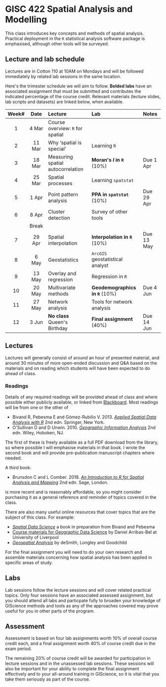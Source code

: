# GISC 422 Spatial Analysis and Modelling
This class introduces key concepts and methods of spatial analysis. Practical deployment in the `R` statistical analysis software package is emphasised, although other tools will be surveyed.

## Lecture and lab schedule
Lectures are in Cotton 110 at 10AM on Mondays and will be followed immediately by related lab sessions in the same location.

Here's the trimester schedule we will aim to follow. **Bolded labs** have an associated assignment that must be submitted and contributes the indicated percentage of the course credit.  Relevant materials (lecture slides, lab scripts and datasets) are linked below, when available.

Week# | Date | Lecture | Lab | Notes
 :-: | :-: | :-- | :-- | :--
 1 | 4 Mar | Course overview: `R` for spatial | &nbsp; | 
2 | 11 Mar | Why &lsquo;spatial is special&rsquo; | Learning `R` | 
3 | 18 Mar | Measuring spatial autocorrelation | **Moran's *I* in `R`** (10%) | Due 1 Apr
4 | 25 Mar | Spatial processes | Learning `spatstat` | 
5 | 1 Apr | Point pattern analysis | **PPA in `spatstat`** (10%) | Due 29 Apr
6 | 8 Apr | Cluster detection | Survey of other tools | 
&nbsp; | Break | &nbsp; | &nbsp; | &nbsp;
7 | 29 Apr | Spatial interpolation | **Interpolation in `R`** (10%) | Due 13 May
8 | 6 May | Geostatistics | `ArcGIS` geostatistical analyst | 
9 | 13 May | Overlay and regression | Regression in `R` | 
10 | 20 May | Multivariate methods | **Geodemographics in `R`** (10%) | Due 4 Jun 
11 | 27 May | Network analysis | Tools for network analysis | 
12 | 3 Jun | **No class** Queen's Birthday | **Final assignment** (40%) | Due 14 Jun

## Lectures
Lectures will generally consist of around an hour of presented material, and around 30 minutes of more open-ended discussion and Q&A based on the materials and on reading which students will have been expected to do ahead of class.

### Readings
Details of any required readings will be provided ahead of class and where possible either publicly available, or linked from [Blackboard](https://blackboard.vuw.ac.nz/). Most readings will be from one or the other of

+ Bivand R, Pebesma E and Gómez-Rubilio V. 2013. [*Applied Spatial Data Analysis with R*](https://link-springer-com.helicon.vuw.ac.nz/book/10.1007%2F978-1-4614-7618-4) 2nd edn. Springer, New York.
+ O'Sullivan D and D Unwin. 2010. [*Geographic Information Analysis*](http://www.wiley.com/WileyCDA/WileyTitle/productCd-0470288574.html) 2nd edn. Wiley, Hoboken, NJ.

The first of these is freely available as a full PDF download from the library, so where possible I will emphasise materials in that book. I wrote the second book and will provide pre-publication manuscript chapters where needed.

A third book:

+ Brunsdon C and L Comber. 2018. [*An Introduction to R for Spatial Analysis and Mapping*](https://au.sagepub.com/en-gb/oce/an-introduction-to-r-for-spatial-analysis-and-mapping/book241031) 2nd edn. Sage, London.

is more recent and is reasonably affordable, so you might consider purchasing it as a general reference and reminder of topics covered in the class.

There are also many useful online resources that cover topics that are the subject of this class. For example:

+ [*Spatial Data Science*](https://keen-swartz-3146c4.netlify.com/intro.html) a book in preparation from Bivand and Pebesma
+ [Course materials for Geographic Data Science](http://darribas.org/gds15/) by Daniel Arribas-Bel at University of Liverpool
+ [*Geospatial Analysis*](https://www.spatialanalysisonline.com/HTML/index.html) by deSmith, Longley and Goodchild

For the final assignment you will need to do your own research and assemble materials concerning how spatial analysis has been applied in specific areas of study.

## Labs
Lab sessions follow the lecture sessions and will cover related practical topics. Only four sessions have an associated assessed assignment, but you should attend all labs and particpate fully to broaden your knowledge of GIScience methods and tools as any of the approaches covered may prove useful for you in other parts of the program.

## Assessment
Assessment is based on four lab assignments worth 10% of overall course credit each, and a final assignment worth 40% of course credit due in the exam period.

The remaining 20% of course credit will be awarded for participation in lecture sessions and in the unassessed lab sessions. These sessions will also be important for your ability to complete the final assignment effectively and to your all-around training in GIScience, so it is vital that you take them seriously as part of the course.
